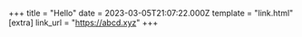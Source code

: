 +++
title = "Hello"
date = 2023-03-05T21:07:22.000Z
template = "link.html"
[extra]
link_url = "https://abcd.xyz"
+++